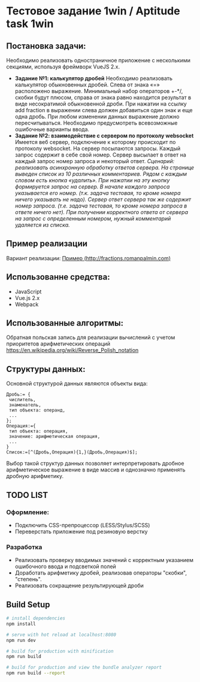 # Тестовое задание 1win / Aptitude task 1win

Постановка задачи:
-----
Необходимо реализовать одностраничное приложение с несколькими секциями, используя фреймворк VueJS 2.x.
* **Задание №1: калькулятор дробей**
Необходимо реализовать калькулятор обыкновенных дробей. Слева от знака «=» расположено выражение. Минимальный набор операторов +-\*/, скобки будут плюсом, справа от знака равно находится результат в виде несократимой обыкновенной дроби. При нажатии на ссылку add fraction в выражении слева должен добавиться один знак и еще одна дробь. При любом изменении данных выражение должно пересчитываться. Необходимо предусмотреть всевозможные ошибочные варианты ввода.
* **Задание №2: взаимодействие с сервером по протоколу websocket**
Имеется веб сервер, подключение к которому происходит по протоколу websocket. На сервер посылаются запросы. Каждый запрос содержит в себе свой номер. Сервер высылает в ответ на каждый запрос номер запроса и некоторый ответ.
*Сценарий: реализовать асинхронную обработку ответов сервера.
На странице выведен список из 10 различных комментариев.
Рядом с каждым словом есть кнопка «удалить».
При нажатии на эту кнопку формируется запрос на сервер.
В начале каждого запроса указывается его номер.
(т.к. задача тестовая, то кроме номера ничего указывать не надо).
Сервер ответ сервера так же содержит номер запроса.
(т.е. задача тестовая, то кроме номера запроса в ответе ничего нет).
При получении корректного ответа от сервера на запрос с определенным номером, нужный комментарий
удаляется из списка.*

Пример реализации
---
Вариант реализации: [Пример (http://fractions.romanpalmin.com)](http://fractions.romanpalmin.com "Пример (http://fractions.romanpalmin.com)")

Использованне средства:
---
* JavaScript
* Vue.js 2.x
* Webpack

Использованные алгоритмы:
---
Обратная польская запись для реализации вычислений с учетом приоритетов арифметических операций
https://en.wikipedia.org/wiki/Reverse_Polish_notation

Структуры данных:
---
Основной структурой данных являются объекты вида:

``` 
Дробь:= {
 числитель,
 знаменатель,
 тип объекта: операнд,
 ...
};
Операция:={
 тип объекта: операция,
 значение: арифметическая операция,
 ...
}
Список:=[^(Дробь,Операция){1,}(Дробь,Операция)$];

```
Выбор такой структур данных позволяет интерпретировать дробное арифметическое выражение в виде массив и однозначно применять дробную арифметику.

##  TODO LIST

### Оформление:
- Подключить CSS-препроцессор (LESS/Stylus/SCSS)
- Переверстать приложение под резиновую верстку

### Разработка
- Реализовать проверку вводимых значений с корректным указанием ошибочного ввода и подсветкой полей
- Доработать арифметику дробей, реализовав операторы "скобки", "степень".
- Реализовать сокращение результирующей дроби




## Build Setup

``` bash
# install dependencies
npm install

# serve with hot reload at localhost:8080
npm run dev

# build for production with minification
npm run build

# build for production and view the bundle analyzer report
npm run build --report
```
